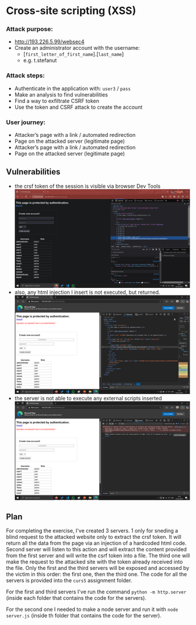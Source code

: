 # Cross-site scripting (XSS)

### Attack purpose:

- http://193.226.5.99/websec4
- Create an administrator account with the username:
    - [`first_letter_of_first_name`].[`last_name`]
    - e.g. t.stefanut

### Attack steps:

- Authenticate in the application with: `user3` / `pass`
- Make an analysis to find vulnerabilities
- Find a way to exfiltrate CSRF token
- Use the token and CSRF attack to create the account

### User journey:

- Attacker’s page with a link / automated redirection
- Page on the attacked server (legitimate page)
- Attacker’s page with a link / automated redirection
- Page on the attacked server (legitimate page)

## Vulnerabilities
- the crsf token of the session is visible via browser Dev Tools
![1](1.png)
- also, any html injection I insert is not executed, but returned.
![2](2.png)
- the server is not able to execute any external scripts inserted
![3](3.png)

## Plan
For completing the exercise, I've created 3 servers. 1 only for sneding a blind request to the attacked website only to extract the crsf token. It will return all the data from the page via an injection of a hardcoded html code. Second server will listen to this action and will extract the content provided from the first server and will write the csrf token into a file. The third one will make the request to the attacked site with the token already received into the file. Only the first and the third servers will be exposed and accessed by the victim in this order: the first one, then the third one. The code for all the servers is provided into the `curs5` assignment folder.

For the first and third servers I've run the command `python -m http.server` (inside each folder that contains the code for the servers).

For the second one I needed to make a node server and run it with `node server.js` (inside th folder that contains the code for the server).